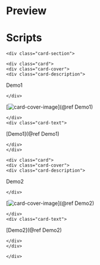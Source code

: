 # Preview

# Scripts


```@raw html
<div class="card-section">
```

```@raw html
<div class="card">
<div class="card-cover">
<div class="card-description">
```
Demo1
```@raw html
</div>
```
[![card-cover-image](covers/democards_logo.svg)](@ref Demo1)
```@raw html
</div>
<div class="card-text">
```

[Demo1](@ref Demo1)

```@raw html
</div>
</div>
```

```@raw html
<div class="card">
<div class="card-cover">
<div class="card-description">
```
Demo2
```@raw html
</div>
```
[![card-cover-image](covers/demo2.svg)](@ref Demo2)
```@raw html
</div>
<div class="card-text">
```

[Demo2](@ref Demo2)

```@raw html
</div>
</div>
```



```@raw html
</div>
```

